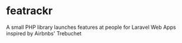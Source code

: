 # featrackr
A small PHP library launches features at people for Laravel Web Apps inspired by Airbnbs' Trebuchet
